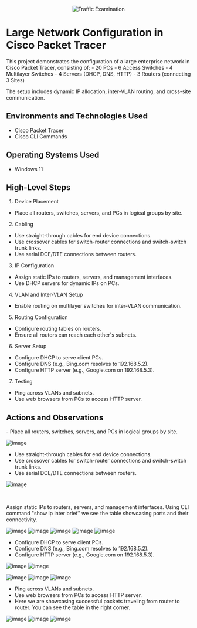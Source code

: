 <p align="center">
<img src="https://github.com/mwtechwiz/Large-Network-Configuration/blob/main/PT20.jpg?raw=true" alt="Traffic Examination"/>
</p>

<h1>Large Network Configuration in Cisco Packet Tracer</h1>
This project demonstrates the configuration of a large enterprise network in Cisco Packet Tracer, consisting of:
- 20 PCs
- 6 Access Switches
- 4 Multilayer Switches
- 4 Servers (DHCP, DNS, HTTP)
- 3 Routers (connecting 3 Sites)

The setup includes dynamic IP allocation, inter-VLAN routing, and cross-site communication. <br />


<h2>Environments and Technologies Used</h2>

- Cisco Packet Tracer
- Cisco CLI Commands

<h2>Operating Systems Used </h2>

- Windows 11

<h2>High-Level Steps</h2>

 1. Device Placement
- Place all routers, switches, servers, and PCs in logical groups by site.

 2. Cabling
- Use straight-through cables for end device connections.
- Use crossover cables for switch-router connections and switch-switch trunk links.
- Use serial DCE/DTE connections between routers.

 3. IP Configuration
- Assign static IPs to routers, servers, and management interfaces.
- Use DHCP servers for dynamic IPs on PCs.

 4. VLAN and Inter-VLAN Setup
- Enable routing on multilayer switches for inter-VLAN communication.

5. Routing Configuration
- Configure routing tables on routers.
- Ensure all routers can reach each other's subnets.

 6. Server Setup
- Configure DHCP to serve client PCs.
- Configure DNS (e.g., Bing.com resolves to 192.168.5.2).
- Configure HTTP server (e.g., Google.com on 192.168.5.3).

 7. Testing
- Ping across VLANs and subnets.
- Use web browsers from PCs to access HTTP server.

<h2>Actions and Observations</h2>

<p>
  - Place all routers, switches, servers, and PCs in logical groups by site.
 
![image](https://github.com/mwtechwiz/Large-Network-Configuration/blob/main/PT1.jpg)

- Use straight-through cables for end device connections.
- Use crossover cables for switch-router connections and switch-switch trunk links.
- Use serial DCE/DTE connections between routers.
  
![image](https://github.com/mwtechwiz/Large-Network-Configuration/blob/main/PT2.jpg)
</p>
<p>
</p>
<br />

<p>


Assign static IPs to routers, servers, and management interfaces. Using CLI command "show ip inter brief" we see the table showcasing ports and their connectivity.
  
![image](https://github.com/mwtechwiz/Large-Network-Configuration/blob/main/PT3.jpg)
![image](https://github.com/mwtechwiz/Large-Network-Configuration/blob/main/PT4.jpg)
![image](https://github.com/mwtechwiz/Large-Network-Configuration/blob/main/PT5.jpg)
![image](https://github.com/mwtechwiz/Large-Network-Configuration/blob/main/PT%207.jpg)
![image](https://github.com/mwtechwiz/Large-Network-Configuration/blob/main/Pt10.jpg)
</p>
<p>
 
- Configure DHCP to serve client PCs.
- Configure DNS (e.g., Bing.com resolves to 192.168.5.2).
- Configure HTTP server (e.g., Google.com on 192.168.5.3).

![image](https://github.com/mwtechwiz/Large-Network-Configuration/blob/main/PT11.jpg)
 ![image](https://github.com/mwtechwiz/Large-Network-Configuration/blob/main/PT12.jpg)


 ![image](https://github.com/mwtechwiz/Large-Network-Configuration/blob/main/PT13.jpg)
 ![image](https://github.com/mwtechwiz/Large-Network-Configuration/blob/main/PT14.jpg)
 ![image](https://github.com/mwtechwiz/Large-Network-Configuration/blob/main/PT15.jpg)

- Ping across VLANs and subnets.
- Use web browsers from PCs to access HTTP server.
- Here we are showcasing successful packets traveling from router to router. You can see the table in the right corner.

![image](https://github.com/mwtechwiz/Large-Network-Configuration/blob/main/PT19.jpg)
![image](https://github.com/mwtechwiz/Large-Network-Configuration/blob/main/PT20.jpg)
![image](https://github.com/mwtechwiz/Large-Network-Configuration/blob/main/PT%2021.jpg)

 
</p>
<br />
